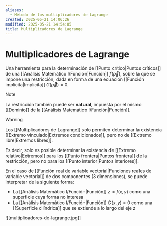 ```yaml
---
aliases:
  - Método de los multiplicadores de Lagrange
created: 2025-05-21 14:06:26
modified: 2025-05-21 14:54:05
title: Multiplicadores de Lagrange
---
```


# Multiplicadores de Lagrange

Una herramienta para la determinación de [[Punto crítico|Puntos críticos]] de una [[Análisis Matemático I/Función|Función]] $f \left( \vec{p} \right)$, sobre la que se impone una restricción, dada en forma de una ecuación [[Función implícita|Implícita]] $G \left( \vec{p} \right) = 0$.

> [!note]
> La restricción también puede ser **natural**, impuesta por el mismo [[Dominio]] de la [[Análisis Matemático I/Función|Función]].

> [!warning]
> Los [[Multiplicadores de Lagrange]] solo permiten determinar la existencia [[Extremo vinculado|Extremos condicionados]], pero no de [[Extremo libre|Extremos libres]].
> 
> Es decir, solo es posible determinar la existencia de [[Extremo relativo|Extremos]] para los [[Punto frontera|Puntos frontera]] de la restricción, pero no para los [[Punto interior|Puntos interiores]].

En el caso de [[Función real de variable vectorial|Funciones reales de variable vectorial]] de dos componentes (3 dimensiones), se puede interpretar de la siguiente forma:

- La [[Análisis Matemático I/Función|Función]] $z = f(x, y)$ como una superficie cuya forma no interesa
- La [[Análisis Matemático I/Función|Función]] $G(x, y) = 0$ como una [[Superficie cilíndrica]] que se extiende a lo largo del eje $z$

![[multiplicadores-de-lagrange.jpg]]
